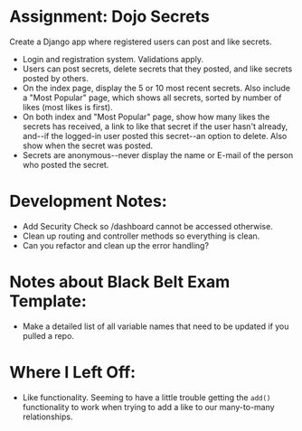 # Assignment: Dojo Secrets
Create a Django app where registered users can post and like secrets.

+ Login and registration system. Validations apply.
+ Users can post secrets, delete secrets that they posted, and like secrets posted by others.
+ On the index page, display the 5 or 10 most recent secrets. Also include a "Most Popular" page, which shows all secrets, sorted by number of likes (most likes is first).
+ On both index and "Most Popular" page, show how many likes the secrets has received, a link to like that secret if the user hasn't already, and--if the logged-in user posted this secret--an option to delete. Also show when the secret was posted.
+ Secrets are anonymous--never display the name or E-mail of the person who posted the secret.




# Development Notes:
- Add Security Check so /dashboard cannot be accessed otherwise.
- Clean up routing and controller methods so everything is clean.
- Can you refactor and clean up the error handling?

# Notes about Black Belt Exam Template:
- Make a detailed list of all variable names that need to be updated if you pulled a repo.


# Where I Left Off:
- Like functionality. Seeming to have a little trouble getting the `add()` functionality
to work when trying to add a like to our many-to-many relationships.

